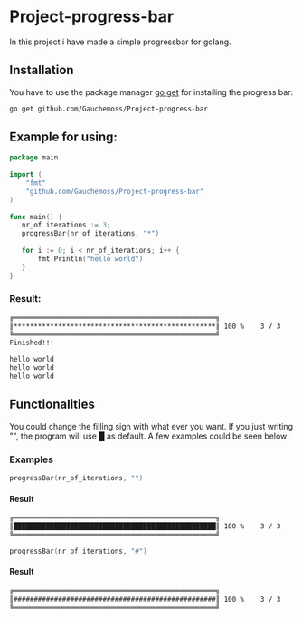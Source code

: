 # Project-progress-bar

In this project i have made a simple progressbar for golang.

## Installation

You have to use the package manager [go get](https://github.com/Gauchemoss/Project-progress-bar) for installing the progress bar:

```bash
go get github.com/Gauchemoss/Project-progress-bar
```

## Example for using:
```go
package main
 
import (
    "fmt"
    "github.com/Gauchemoss/Project-progress-bar"
)
 
func main() {
   nr_of iterations := 3;
   progressBar(nr_of_iterations, "*")
  
   for i := 0; i < nr_of_iterations; i++ {
       fmt.Println("hello world")
   }
}
```

### Result:
```bash
╔══════════════════════════════════════════════════╗
║**************************************************║ 100 %    3 / 3
╚══════════════════════════════════════════════════╝
Finished!!!

hello world
hello world
hello world
```

## Functionalities

You could change the filling sign with what ever you want. If you just writing "", the program will use █ as default. A few examples could be seen below:

### Examples

```go
progressBar(nr_of_iterations, "")
```
#### Result
```bash
╔══════════════════════════════════════════════════╗
║██████████████████████████████████████████████████║ 100 %    3 / 3
╚══════════════════════════════════════════════════╝
```

```go
progressBar(nr_of_iterations, "#")
```
#### Result
```bash
╔══════════════════════════════════════════════════╗
║##################################################║ 100 %    3 / 3
╚══════════════════════════════════════════════════╝
```

